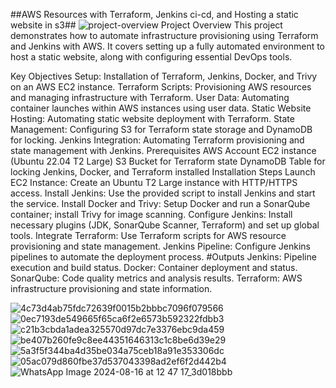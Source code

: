 ##AWS Resources with Terraform, Jenkins ci-cd, and Hosting a static website in s3##
![project-overview](https://github.com/user-attachments/assets/c12d48ff-5b94-467a-a181-0cec068dbcbc)
Project Overview
This project demonstrates how to automate infrastructure provisioning using Terraform and Jenkins with AWS. It covers setting up a fully automated environment to host a static website, along with configuring essential DevOps tools.

Key Objectives
Setup: Installation of Terraform, Jenkins, Docker, and Trivy on an AWS EC2 instance.
Terraform Scripts: Provisioning AWS resources and managing infrastructure with Terraform.
User Data: Automating container launches within AWS instances using user data.
Static Website Hosting: Automating static website deployment with Terraform.
State Management: Configuring S3 for Terraform state storage and DynamoDB for locking.
Jenkins Integration: Automating Terraform provisioning and state management with Jenkins.
Prerequisites
AWS Account
EC2 instance (Ubuntu 22.04 T2 Large)
S3 Bucket for Terraform state
DynamoDB Table for locking
Jenkins, Docker, and Terraform installed
Installation Steps
Launch EC2 Instance: Create an Ubuntu T2 Large instance with HTTP/HTTPS access.
Install Jenkins: Use the provided script to install Jenkins and start the service.
Install Docker and Trivy: Setup Docker and run a SonarQube container; install Trivy for image scanning.
Configure Jenkins: Install necessary plugins (JDK, SonarQube Scanner, Terraform) and set up global tools.
Integrate Terraform: Use Terraform scripts for AWS resource provisioning and state management.
Jenkins Pipeline: Configure Jenkins pipelines to automate the deployment process.
#Outputs
Jenkins: Pipeline execution and build status.
Docker: Container deployment and status.
SonarQube: Code quality metrics and analysis results.
Terraform: AWS infrastructure provisioning and state information.

![4c73d4ab75fdc72639f0015b2bbbc7096f079566](https://github.com/user-attachments/assets/cb6d49e0-495e-49cf-992b-72952bbd0f1c)
![0ec7193de549665f65ca6f2e6573b592322fdbb3](https://github.com/user-attachments/assets/e0be2b2f-8b9e-4a0e-a3e9-79edb4393584)
![c21b3cbda1adea325570d97dc7e3376ebc9da459](https://github.com/user-attachments/assets/35f34322-c58b-4d67-bfd6-2af86ba20e06)
![be407b260fe9c8ee44351646313c1c8be6d39e29](https://github.com/user-attachments/assets/ff1746b0-35ef-4f54-88d0-fce5f4255d73)
![5a3f5f344ba4d35be034a75ceb18a91e353306dc](https://github.com/user-attachments/assets/fe5d59be-d25e-4580-9db7-a5d2e106094e)
![05ac079d860fbe37d537043398ad2ef6f2d442b4](https://github.com/user-attachments/assets/b3d31e11-ac50-45f6-bfc5-2070b5093604)
![WhatsApp Image 2024-08-16 at 12 47 17_3d018bbb](https://github.com/user-attachments/assets/3ba4a971-239e-4da8-909a-b962650caa37)
